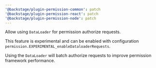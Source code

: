 ```yaml
---
'@backstage/plugin-permission-common': patch
'@backstage/plugin-permission-react': patch
'@backstage/plugin-permission-node': patch
---
```


Allow using `DataLoader` for permission authorize requests.

This feature is experimental and can be enabled with configuration
`permission.EXPERIMENTAL_enableDataloaderRequests`.

Using the `DataLoader` will batch authorize requests to improve permission
framework performance.
